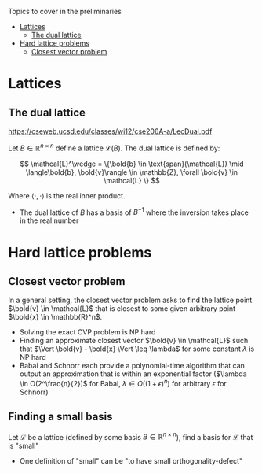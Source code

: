 Topics to cover in the preliminaries

- [Lattices](#lattices)
    - [The dual lattice](#the-dual-lattice)
- [Hard lattice problems]()
    - [Closest vector problem](#closest-vector-problem)

# Lattices

## The dual lattice
https://cseweb.ucsd.edu/classes/wi12/cse206A-a/LecDual.pdf

Let $B \in \mathbb{R}^{n \times n}$ define a lattice $\mathcal{L}(B)$. The dual lattice is defined by:

$$
\mathcal{L}^\wedge = \{\bold{b} \in \text{span}(\mathcal{L}) \mid \langle\bold{b}, \bold{v}\rangle \in \mathbb{Z}, \forall \bold{v} \in \mathcal{L} \}
$$

Where $\langle \cdot, \cdot \rangle$ is the real inner product.

* The dual lattice of $B$ has a basis of $B^{-1}$ where the inversion takes place in the real number

# Hard lattice problems

## Closest vector problem
In a general setting, the closest vector problem asks to find the lattice point $\bold{v} \in \mathcal{L}$ that is closest to some given arbitrary point $\bold{x} \in \mathbb{R}^n$.

- Solving the exact CVP problem is NP hard
- Finding an approximate closest vector $\bold{v} \in \mathcal{L}$ such that $\Vert \bold{v} - \bold{x} \Vert \leq \lambda$ for some constant $\lambda$ is NP hard
- Babai and Schnorr each provide a polynomial-time algorithm that can output an approximation that is within an exponential factor ($\lambda \in O(2^\frac{n}{2})$ for Babai, $\lambda \in O((1+\epsilon)^n)$ for arbitrary $\epsilon$ for Schnorr)

## Finding a small basis
Let $\mathcal{L}$ be a lattice (defined by some basis $B \in \mathbb{R}^{n \times n}$), find a basis for $\mathcal{L}$ that is "small"

- One definition of "small" can be "to have small orthogonality-defect"